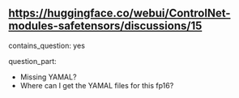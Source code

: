 ## https://huggingface.co/webui/ControlNet-modules-safetensors/discussions/15

contains_question: yes

question_part: 
- Missing YAMAL?
- Where can I get the YAMAL files for this fp16?